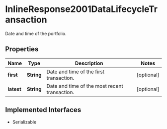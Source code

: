 

# InlineResponse2001DataLifecycleTransaction

Date and time of the portfolio.

## Properties

Name | Type | Description | Notes
------------ | ------------- | ------------- | -------------
**first** | **String** | Date and time of the first transaction. |  [optional]
**latest** | **String** | Date and time of the most recent transaction. |  [optional]


## Implemented Interfaces

* Serializable



